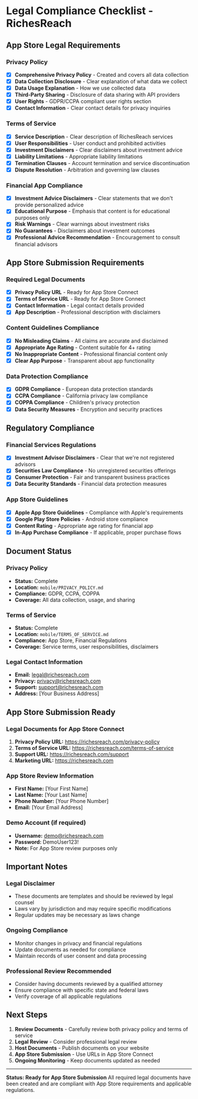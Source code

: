 # Legal Compliance Checklist - RichesReach
## App Store Legal Requirements
### **Privacy Policy**
- [x] **Comprehensive Privacy Policy** - Created and covers all data collection
- [x] **Data Collection Disclosure** - Clear explanation of what data we collect
- [x] **Data Usage Explanation** - How we use collected data
- [x] **Third-Party Sharing** - Disclosure of data sharing with API providers
- [x] **User Rights** - GDPR/CCPA compliant user rights section
- [x] **Contact Information** - Clear contact details for privacy inquiries
### **Terms of Service**
- [x] **Service Description** - Clear description of RichesReach services
- [x] **User Responsibilities** - User conduct and prohibited activities
- [x] **Investment Disclaimers** - Clear disclaimers about investment advice
- [x] **Liability Limitations** - Appropriate liability limitations
- [x] **Termination Clauses** - Account termination and service discontinuation
- [x] **Dispute Resolution** - Arbitration and governing law clauses
### **Financial App Compliance**
- [x] **Investment Advice Disclaimers** - Clear statements that we don't provide personalized advice
- [x] **Educational Purpose** - Emphasis that content is for educational purposes only
- [x] **Risk Warnings** - Clear warnings about investment risks
- [x] **No Guarantees** - Disclaimers about investment outcomes
- [x] **Professional Advice Recommendation** - Encouragement to consult financial advisors
## App Store Submission Requirements
### **Required Legal Documents**
- [x] **Privacy Policy URL** - Ready for App Store Connect
- [x] **Terms of Service URL** - Ready for App Store Connect
- [x] **Contact Information** - Legal contact details provided
- [x] **App Description** - Professional description with disclaimers
### **Content Guidelines Compliance**
- [x] **No Misleading Claims** - All claims are accurate and disclaimed
- [x] **Appropriate Age Rating** - Content suitable for 4+ rating
- [x] **No Inappropriate Content** - Professional financial content only
- [x] **Clear App Purpose** - Transparent about app functionality
### **Data Protection Compliance**
- [x] **GDPR Compliance** - European data protection standards
- [x] **CCPA Compliance** - California privacy law compliance
- [x] **COPPA Compliance** - Children's privacy protection
- [x] **Data Security Measures** - Encryption and security practices
## Regulatory Compliance
### **Financial Services Regulations**
- [x] **Investment Advisor Disclaimers** - Clear that we're not registered advisors
- [x] **Securities Law Compliance** - No unregistered securities offerings
- [x] **Consumer Protection** - Fair and transparent business practices
- [x] **Data Security Standards** - Financial data protection measures
### **App Store Guidelines**
- [x] **Apple App Store Guidelines** - Compliance with Apple's requirements
- [x] **Google Play Store Policies** - Android store compliance
- [x] **Content Rating** - Appropriate age rating for financial app
- [x] **In-App Purchase Compliance** - If applicable, proper purchase flows
## Document Status
### **Privacy Policy**
- **Status:** Complete
- **Location:** `mobile/PRIVACY_POLICY.md`
- **Compliance:** GDPR, CCPA, COPPA
- **Coverage:** All data collection, usage, and sharing
### **Terms of Service**
- **Status:** Complete
- **Location:** `mobile/TERMS_OF_SERVICE.md`
- **Compliance:** App Store, Financial Regulations
- **Coverage:** Service terms, user responsibilities, disclaimers
### **Legal Contact Information**
- **Email:** legal@richesreach.com
- **Privacy:** privacy@richesreach.com
- **Support:** support@richesreach.com
- **Address:** [Your Business Address]
## App Store Submission Ready
### **Legal Documents for App Store Connect**
1. **Privacy Policy URL:** https://richesreach.com/privacy-policy
2. **Terms of Service URL:** https://richesreach.com/terms-of-service
3. **Support URL:** https://richesreach.com/support
4. **Marketing URL:** https://richesreach.com
### **App Store Review Information**
- **First Name:** [Your First Name]
- **Last Name:** [Your Last Name]
- **Phone Number:** [Your Phone Number]
- **Email:** [Your Email Address]
### **Demo Account (if required)**
- **Username:** demo@richesreach.com
- **Password:** DemoUser123!
- **Note:** For App Store review purposes only
## Important Notes
### **Legal Disclaimer**
- These documents are templates and should be reviewed by legal counsel
- Laws vary by jurisdiction and may require specific modifications
- Regular updates may be necessary as laws change
### **Ongoing Compliance**
- Monitor changes in privacy and financial regulations
- Update documents as needed for compliance
- Maintain records of user consent and data processing
### **Professional Review Recommended**
- Consider having documents reviewed by a qualified attorney
- Ensure compliance with specific state and federal laws
- Verify coverage of all applicable regulations
## Next Steps
1. **Review Documents** - Carefully review both privacy policy and terms of service
2. **Legal Review** - Consider professional legal review
3. **Host Documents** - Publish documents on your website
4. **App Store Submission** - Use URLs in App Store Connect
5. **Ongoing Monitoring** - Keep documents updated as needed
---
**Status: Ready for App Store Submission**
All required legal documents have been created and are compliant with App Store requirements and applicable regulations.
